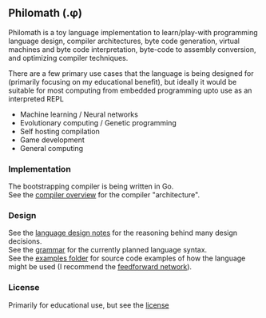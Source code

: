 Philomath (.φ)
----------------
Philomath is a toy language implementation to learn/play-with programming
language design, compiler architectures, byte code generation, virtual machines
and byte code interpretation, byte-code to assembly conversion, and optimizing
compiler techniques.

There are a few primary use cases that the language is being designed for
(primarily focusing on my educational benefit), but ideally it would be suitable
for most computing from embedded programming upto use as an interpreted REPL

 * Machine learning / Neural networks
 * Evolutionary computing / Genetic programming
 * Self hosting compilation
 * Game development
 * General computing

### Implementation
The bootstrapping compiler is being written in Go.  
See the [compiler overview](docs/compiler.md) for the compiler "architecture".  

### Design
See the [language design notes](docs/notes.md) for the reasoning behind many design decisions.  
See the [grammar](grammar.ebnf) for the currently planned language syntax.  
See the [examples folder](examples) for source code examples of how the language
might be used (I recommend the [feedforward network](examples/feedforward.phi)).  

### License
Primarily for educational use,
but see the [license](license.txt)
